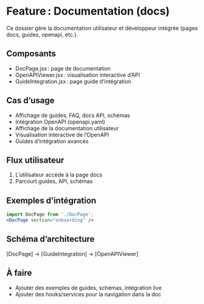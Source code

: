 # Feature : Documentation (docs)

Ce dossier gère la documentation utilisateur et développeur intégrée (pages docs, guides, openapi, etc.).

## Composants
- DocPage.jsx : page de documentation
- OpenAPIViewer.jsx : visualisation interactive d’API
- GuideIntegration.jsx : page guide d’intégration

## Cas d’usage
- Affichage de guides, FAQ, docs API, schémas
- Intégration OpenAPI (openapi.yaml)
- Affichage de la documentation utilisateur
- Visualisation interactive de l’OpenAPI
- Guides d’intégration avancés

## Flux utilisateur
1. L’utilisateur accède à la page docs
2. Parcourt guides, API, schémas

## Exemples d’intégration
```jsx
import DocPage from './DocPage';
<DocPage section="onboarding" />
```

## Schéma d’architecture
[DocPage] → [GuideIntegration] → [OpenAPIViewer]

## À faire
- Ajouter des exemples de guides, schémas, intégration live
- Ajouter des hooks/services pour la navigation dans la doc
